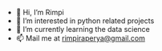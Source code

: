 - 👋 Hi, I’m Rimpi
- 👀 I’m interested in python related projects
- 🌱 I’m currently learning the data science
- 📫 Mail me at rimpiraperya@gmail.com

<!---
rimpi123/rimpi123 is a ✨ special ✨ repository because its `README.md` (this file) appears on your GitHub profile.
You can click the Preview link to take a look at your changes.
--->

